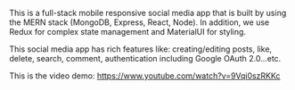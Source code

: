 This is a full-stack mobile responsive social media app that is built by using the MERN stack (MongoDB, Express, React, Node). 
In addition, we use Redux for complex state management and MaterialUI for styling.

This social media app has rich features like: creating/editing posts, like, delete, search, comment, authentication including Google OAuth 2.0...etc.

This is the video demo: https://www.youtube.com/watch?v=9Vqi0szRKKc
